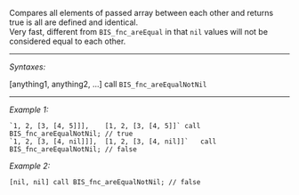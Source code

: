 Compares all elements of passed array between each other and returns true is all are defined and identical.<br>
Very fast, different from `BIS_fnc_areEqual` in that `nil` values will not be considered equal to each other.


---
*Syntaxes:*

[anything1, anything2, …] call `BIS_fnc_areEqualNotNil`

---
*Example 1:*

```sqf
`1, 2, [3, [4, 5]]],	[1, 2, [3, [4, 5]]`	call BIS_fnc_areEqualNotNil; // true
`1, 2, [3, [4, nil]]],	[1, 2, [3, [4, nil]]`	call BIS_fnc_areEqualNotNil; // false
```

*Example 2:*

```sqf
[nil, nil] call BIS_fnc_areEqualNotNil; // false
```